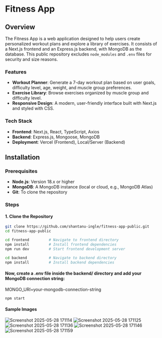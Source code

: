 # Fitness App

## Overview
The Fitness App is a web application designed to help users create personalized workout plans and explore a library of exercises. It consists of a Next.js frontend and an Express.js backend, with MongoDB as the database. This public repository excludes `node_modules` and `.env` files for security and size reasons.

### Features
- **Workout Planner**: Generate a 7-day workout plan based on user goals, difficulty level, age, weight, and muscle group preferences.
- **Exercise Library**: Browse exercises organized by muscle group and difficulty level.
- **Responsive Design**: A modern, user-friendly interface built with Next.js and styled with CSS.

### Tech Stack
- **Frontend**: Next.js, React, TypeScript, Axios
- **Backend**: Express.js, Mongoose, MongoDB
- **Deployment**: Vercel (Frontend), Local/Server (Backend)

## Installation

### Prerequisites
- **Node.js**: Version 18.x or higher
- **MongoDB**: A MongoDB instance (local or cloud, e.g., MongoDB Atlas)
- **Git**: To clone the repository

### Steps

#### 1. Clone the Repository
```bash
git clone https://github.com/shantanu-ingle/fitness-app-public.git
cd fitness-app-public
```
```bash
cd frontend         # Navigate to frontend directory
npm install         # Install frontend dependencies
npm run dev         # Start frontend development server

cd backend          # Navigate to backend directory
npm install         # Install backend dependencies
```

#### Now, create a .env file inside the backend/ directory and add your MongoDB connection string:
MONGO_URI=your-mongodb-connection-string

```bash
npm start
```


#### Sample Images
![Screenshot 2025-05-28 171114](https://github.com/user-attachments/assets/d4e3ff10-b562-48ae-89fc-b550b98bedc2)
![Screenshot 2025-05-28 171125](https://github.com/user-attachments/assets/bfbfc889-49bc-4de7-b900-3afc745eb6f6)
![Screenshot 2025-05-28 171136](https://github.com/user-attachments/assets/32093b04-4dec-4f44-bc18-93c23d01ea68)
![Screenshot 2025-05-28 171146](https://github.com/user-attachments/assets/c919ed58-1671-4fe9-a302-6008e1faa0eb)
![Screenshot 2025-05-28 171159](https://github.com/user-attachments/assets/43d9d188-14c2-4734-b01e-02fb49638a4f)
